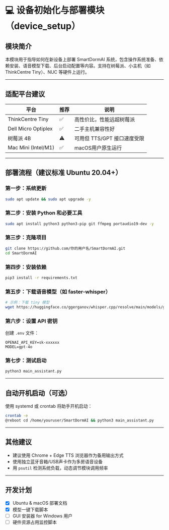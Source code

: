 # 💻 设备初始化与部署模块（device_setup）

## 模块简介
本模块用于指导如何在新设备上部署 SmartDormAI 系统，包含操作系统准备、依赖安装、语音模型下载、后台启动配置等内容。支持在树莓派、小主机（如 ThinkCentre Tiny）、NUC 等硬件上运行。

---

## 适配平台建议
| 平台               | 推荐 | 说明                          |
|--------------------|------|-------------------------------|
| ThinkCentre Tiny    | ✅   | 高性价比，性能远超树莓派       |
| Dell Micro Optiplex | ✅   | 二手主机兼容性好               |
| 树莓派 4B           | ⚠️   | 可用但 TTS/GPT 接口速度受限    |
| Mac Mini (Intel/M1) | ✅   | macOS用户原生运行              |

---

## 部署流程（建议标准 Ubuntu 20.04+）

### 第一步：系统更新
```bash
sudo apt update && sudo apt upgrade -y
```

### 第二步：安装 Python 和必要工具
```bash
sudo apt install python3 python3-pip git ffmpeg portaudio19-dev -y
```

### 第三步：克隆项目
```bash
git clone https://github.com/你的用户名/SmartDormAI.git
cd SmartDormAI
```

### 第四步：安装依赖
```bash
pip3 install -r requirements.txt
```

### 第五步：下载语音模型（如 faster-whisper）
```bash
# 示例：下载 tiny 模型
wget https://huggingface.co/ggerganov/whisper.cpp/resolve/main/models/ggml-tiny.en.bin -P voice_core/models/
```

### 第六步：设置 API 密钥
创建 `.env` 文件：
```
OPENAI_API_KEY=sk-xxxxxx
MODEL=gpt-4o
```

### 第七步：测试启动
```bash
python3 main_assistant.py
```

---

## 自动开机启动（可选）
使用 systemd 或 crontab 将助手开机启动：
```bash
crontab -e
@reboot cd /home/youruser/SmartDormAI && python3 main_assistant.py
```

---

## 其他建议
- 建议使用 Chrome + Edge TTS 浏览器作为备用输出方式
- 使用独立蓝牙音箱/USB声卡作为多房语音设备
- 用 `psutil` 检测系统负载，动态调节模块调用频率

---

## 开发计划
- [x] Ubuntu & macOS 部署文档
- [x] 模型一键下载脚本
- [ ] GUI 安装器 for Windows 用户
- [ ] 硬件资源占用监控脚本
